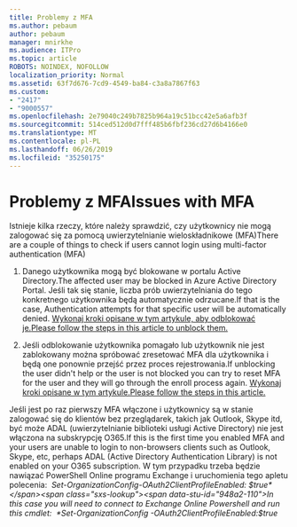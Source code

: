 ```yaml
---
title: Problemy z MFA
ms.author: pebaum
author: pebaum
manager: mnirkhe
ms.audience: ITPro
ms.topic: article
ROBOTS: NOINDEX, NOFOLLOW
localization_priority: Normal
ms.assetid: 63f7d676-7cd9-4549-ba84-c3a8a7867f63
ms.custom:
- "2417"
- "9000557"
ms.openlocfilehash: 2e79040c249b7825b964a19c51bcc42e5a6afb3f
ms.sourcegitcommit: 514ced512d0d7fff485b6fbf236cd27d6b4166e0
ms.translationtype: MT
ms.contentlocale: pl-PL
ms.lasthandoff: 06/26/2019
ms.locfileid: "35250175"
---
```

# <a name="issues-with-mfa"></a><span data-ttu-id="948a2-102">Problemy z MFA</span><span class="sxs-lookup"><span data-stu-id="948a2-102">Issues with MFA</span></span>
<span data-ttu-id="948a2-103">Istnieje kilka rzeczy, które należy sprawdzić, czy użytkownicy nie mogą zalogować się za pomocą uwierzytelnianie wieloskładnikowe (MFA)</span><span class="sxs-lookup"><span data-stu-id="948a2-103">There are a couple of things to check if users cannot login using multi-factor authentication (MFA)</span></span>

1. <span data-ttu-id="948a2-104">Danego użytkownika mogą być blokowane w portalu Active Directory.</span><span class="sxs-lookup"><span data-stu-id="948a2-104">The affected user may be blocked in Azure Active Directory Portal.</span></span> <span data-ttu-id="948a2-105">Jeśli tak się stanie, liczba prób uwierzytelniania do tego konkretnego użytkownika będą automatycznie odrzucane.</span><span class="sxs-lookup"><span data-stu-id="948a2-105">If that is the case, Authentication attempts for that specific user will be automatically denied.</span></span> [<span data-ttu-id="948a2-106">Wykonaj kroki opisane w tym artykule, aby odblokować je.</span><span class="sxs-lookup"><span data-stu-id="948a2-106">Please follow the steps in this article to unblock them.</span></span>](https://docs.microsoft.com/azure/active-directory/authentication/howto-mfa-mfasettings#block-and-unblock-users)

2. <span data-ttu-id="948a2-107">Jeśli odblokowanie użytkownika pomagało lub użytkownik nie jest zablokowany można spróbować zresetować MFA dla użytkownika i będą one ponownie przejść przez proces rejestrowania.</span><span class="sxs-lookup"><span data-stu-id="948a2-107">If unblocking the user didn't help or the user is not blocked you can try to reset MFA for the user and they will go through the enroll process again.</span></span> [<span data-ttu-id="948a2-108">Wykonaj kroki opisane w tym artykule.</span><span class="sxs-lookup"><span data-stu-id="948a2-108">Please follow the steps in this article.</span></span>](https://docs.microsoft.com/azure/active-directory/authentication/howto-mfa-userdevicesettings#require-users-to-provide-contact-methods-again)

<span data-ttu-id="948a2-109">Jeśli jest po raz pierwszy MFA włączone i użytkownicy są w stanie zalogować się do klientów bez przeglądarek, takich jak Outlook, Skype itd, być może ADAL (uwierzytelnianie biblioteki usługi Active Directory) nie jest włączona na subskrypcję O365.</span><span class="sxs-lookup"><span data-stu-id="948a2-109">If this is the first time you enabled MFA and your users are unable to login to non-browsers clients such as Outlook, Skype, etc, perhaps ADAL (Active Directory Authentication Library) is not enabled on your O365 subscription.</span></span> <span data-ttu-id="948a2-110">W tym przypadku trzeba będzie nawiązać PowerShell Online programu Exchange i uruchomienia tego apletu polecenia:  *Set-OrganizationConfig-OAuth2ClientProfileEnabled: $true*</span><span class="sxs-lookup"><span data-stu-id="948a2-110">In this case you will need to connect to Exchange Online Powershell and run this cmdlet:  *Set-OrganizationConfig -OAuth2ClientProfileEnabled:$true*</span></span>